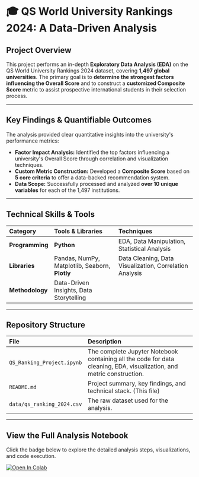 # 🎓 QS World University Rankings 2024: A Data-Driven Analysis

## Project Overview
This project performs an in-depth **Exploratory Data Analysis (EDA)** on the QS World University Rankings 2024 dataset, covering **1,497 global universities**. The primary goal is to **determine the strongest factors influencing the Overall Score** and to construct a **customized Composite Score** metric to assist prospective international students in their selection process.

---

## Key Findings & Quantifiable Outcomes

The analysis provided clear quantitative insights into the university's performance metrics:

* **Factor Impact Analysis:** Identified the top factors influencing a university's Overall Score through correlation and visualization techniques.
* **Custom Metric Construction:** Developed a **Composite Score** based on **5 core criteria** to offer a data-backed recommendation system.
* **Data Scope:** Successfully processed and analyzed **over 10 unique variables** for each of the 1,497 institutions.

---

## Technical Skills & Tools

| Category | Tools & Libraries | Techniques |
| :--- | :--- | :--- |
| **Programming** | **Python** | EDA, Data Manipulation, Statistical Analysis |
| **Libraries** | Pandas, NumPy, Matplotlib, Seaborn, **Plotly** | Data Cleaning, Data Visualization, Correlation Analysis |
| **Methodology** | Data-Driven Insights, Data Storytelling |

---

## Repository Structure

| File | Description |
| :--- | :--- |
| `QS_Ranking_Project.ipynb` | The complete Jupyter Notebook containing all the code for data cleaning, EDA, visualization, and metric construction. |
| `README.md` | Project summary, key findings, and technical stack. (This file) |
| `data/qs_ranking_2024.csv` | The raw dataset used for the analysis. |

---

## View the Full Analysis Notebook

Click the badge below to explore the detailed analysis steps, visualizations, and code execution.

[![Open In Colab](https://colab.research.google.com/assets/colab-badge.svg)]([https://colab.research.google.com/drive/1q-wTJOKvMRaaUEXXN1eKDUYBO_ppYR-l?authuser=3#scrollTo=BMV3HQTWPF98])
